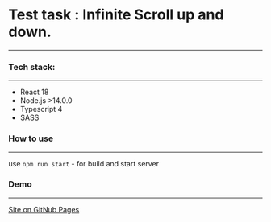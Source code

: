 # Test task : Infinite Scroll up and down.
___

### Tech stack:
___

- React 18
- Node.js >14.0.0
- Typescript 4
- SASS

### How to use
___

 use ```npm run start``` - for build and start server

### Demo
___
[Site on GitNub Pages](https://levanovaelena.github.io/aw-test-project/)

